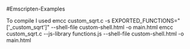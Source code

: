 #Emscripten-Examples

To compile I used
emcc custom_sqrt.c -s EXPORTED_FUNCTIONS="['_custom_sqrt']" --shell-file custom-shell.html -o main.html
emcc custom_sqrt.c --js-library functions.js --shell-file custom-shell.html -o main.html
